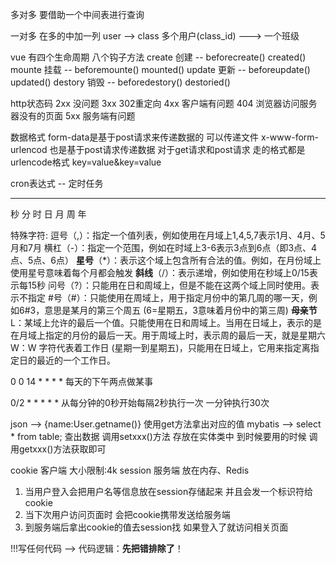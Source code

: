 多对多 要借助一个中间表进行查询

一对多 在多的中加一列
user -->   class
多个用户(class_id) --->  一个班级

vue 有四个生命周期 八个钩子方法
create 创建 -- beforecreate()  created()
mounte 挂载 -- beforemounte()  mounted()
update 更新 -- beforeupdate()  updated()
destory 销毁 -- beforedestory() destoried()

http状态码
2xx 没问题
3xx 302重定向
4xx 客户端有问题 404 浏览器访问服务器没有的页面
5xx 服务端有问题

数据格式
form-data是基于post请求来传递数据的 可以传递文件
x-www-form-urlencod 也是基于post请求传递数据
对于get请求和post请求 走的格式都是urlencode格式 key=value&key=value

cron表达式 -- 定时任务

* * * * * * *
秒 分 时 日 月 周 年

特殊字符:
逗号（,）：指定一个值列表，例如使用在月域上1,4,5,7表示1月、4月、5月和7月
横杠（-）：指定一个范围，例如在时域上3-6表示3点到6点（即3点、4点、5点、6点）
**星号**（*）：表示这个域上包含所有合法的值。例如，在月份域上使用星号意味着每个月都会触发
**斜线**（/）：表示递增，例如使用在秒域上0/15表示每15秒
问号（?）：只能用在日和周域上，但是不能在这两个域上同时使用。表示不指定
#号（#）：只能使用在周域上，用于指定月份中的第几周的哪一天，例如6#3，意思是某月的第三个周五 (6=星期五，3意味着月份中的第三周)
**母亲节**
L：某域上允许的最后一个值。只能使用在日和周域上。当用在日域上，表示的是在月域上指定的月份的最后一天。用于周域上时，表示周的最后一天，就是星期六
W：W 字符代表着工作日 (星期一到星期五)，只能用在日域上，它用来指定离指定日的最近的一个工作日。

0 0 14 * * * *
每天的下午两点做某事

0/2 * * * * *
从每分钟的0秒开始每隔2秒执行一次
一分钟执行30次

json --> {name:User.getname()} 使用get方法拿出对应的值
mybatis --> select * from table; 查出数据 调用setxxx()方法 存放在实体类中 到时候要用的时候 调用getxxx()方法获取即可

cookie 客户端 大小限制:4k
session 服务端 放在内存、Redis

1. 当用户登入会把用户名等信息放在session存储起来 并且会发一个标识符给cookie
2. 当下次用户访问页面时 会把cookie携带发送给服务端
3. 到服务端后拿出cookie的值去session找 如果登入了就访问相关页面

!!!写任何代码 -->  代码逻辑：**先把错排除了**！


